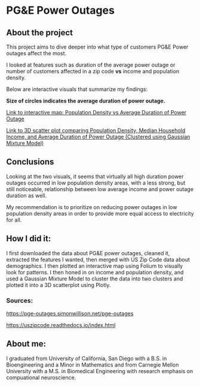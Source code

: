 # PG&E Power Outages 

## About the project

This project aims to dive deeper into what type of customers PG&E Power outages affect the most.

I looked at features such as duration of the average power outage or number of customers affected in a zip code **vs** income and population density.

Below are interactive visuals that summarize my findings:

**Size of circles indicates the average duration of power outage.**

[Link to interactive map: Population Density vs Average Duration of Power Outage](https://conwayhsieh.github.io/PowerOutages/poweroutages_population_duration.html)

[Link to 3D scatter plot comparing Population Density, Median Household Income, and Average Duration of Power Outage (Clustered using Gaussian Mixture Model)](https://conwayhsieh.github.io/PowerOutages/cluster.html)

## Conclusions

Looking at the two visuals, it seems that virtually all high duration power outages occurred in low population density areas, with a less strong, but still noticeable, relationship between low average income and power outage duration as well. 

My recommendation is to prioritize on reducing power outages in low population density areas in order to provide more equal access to electricity for all.

## How I did it:
I first downloaded the data about PG&E power outages, cleaned it, extracted the features I wanted, then merged with US Zip Code data about demographics. I then plotted an interactive map using Folium to visually look for patterns. I then honed in on income and population density, and used a Gaussian Mixture Model to cluster the data into two clusters and plotted it into a 3D scatterplot using Plotly.

### Sources:
https://pge-outages.simonwillison.net/pge-outages

https://uszipcode.readthedocs.io/index.html

## About me:
I graduated from University of California, San Diego with a B.S. in Bioengineering and a Minor in Mathematics and from Carnegie Mellon University with a M.S. in Biomedical Engineering with research emphasis on compuational neuroscience.
